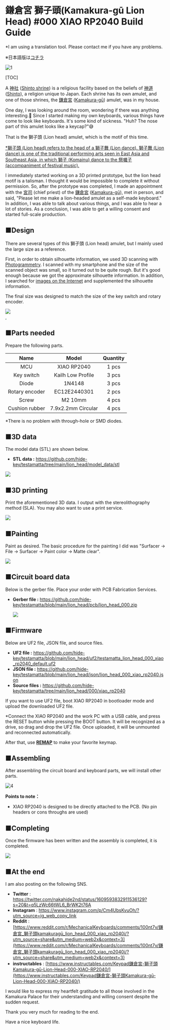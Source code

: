 # 鎌倉宮 獅子頭(Kamakura-gū Lion Head) #000 XIAO RP2040 Build Guide

*I am using a translation tool. Please contact me if you have any problems.

※日本語版は[コチラ](buildguide_lion_head_000_jp.md)



![1](assets/buildguide_lion_head_000_en/IMG_3451.JPG)



[TOC]

A [神社](https://ja.wikipedia.org/wiki/%E7%A5%9E%E7%A4%BE) ([Shinto shrine](https://en.wikipedia.org/wiki/Shinto_shrine)) is a religious facility based on the beliefs of [神道](https://ja.wikipedia.org/wiki/%E7%A5%9E%E9%81%93) ([Shinto](https://en.wikipedia.org/wiki/Shinto)), a religion unique to Japan. Each shrine has its own amulet, and one of those shrines, the [鎌倉宮](https://ja.wikipedia.org/wiki/%E9%8E%8C%E5%80%89%E5%AE%AE) ([Kamakura-gū](https://en.wikipedia.org/wiki/Kamakura-g%C5%AB)) amulet, was in my house.

One day, I was looking around the room, wondering if there was anything interesting.🤔 Since I started making my own keyboards, various things have come to look like keyboards. It's some kind of sickness.  "Huh? The nose part of this amulet looks like a keycap?"😅

That is the 獅子頭 (Lion head) amulet, which is the motif of this time.

<u>*獅子頭 (Lion head) refers to the head of a [獅子舞](https://ja.wikipedia.org/wiki/%E7%8D%85%E5%AD%90%E8%88%9E) ([Lion dance](https://en.wikipedia.org/wiki/Lion_dance)). [獅子舞](https://ja.wikipedia.org/wiki/%E7%8D%85%E5%AD%90%E8%88%9E) ([Lion dance](https://en.wikipedia.org/wiki/Lion_dance)) is one of the traditional performing arts seen in East Asia and Southeast Asia, in which [獅子](https://ja.wikipedia.org/wiki/狛犬) ([Komainu](https://en.wikipedia.org/wiki/Komainu)) dance to the [祭囃子](https://ja.wikipedia.org/wiki/祭囃子) (accompaniment of festival music).</u>

I immediately started working on a 3D printed prototype, but the lion head motif is a talisman. I thought it would be impossible to complete it without permission. So, after the prototype was completed, I made an appointment with the [宮司](https://ja.wikipedia.org/wiki/%E5%AE%AE%E5%8F%B8) (chief priest) of the [鎌倉宮](https://ja.wikipedia.org/wiki/%E9%8E%8C%E5%80%89%E5%AE%AE) ([Kamakura-gū](https://en.wikipedia.org/wiki/Kamakura-g%C5%AB)), met in person, and said, "Please let me make a lion-headed amulet as a self-made keyboard." In addition, I was able to talk about various things, and I was able to hear a lot of stories. As a conclusion, I was able to get a willing consent and started full-scale production.



## ■Design

There are several types of this 獅子頭 (Lion head) amulet, but I mainly used the large size as a reference.

First, in order to obtain silhouette information, we used 3D scanning with [Photogrammetry](https://en.wikipedia.org/wiki/Photogrammetry). I scanned with my smartphone and the size of the scanned object was small, so it turned out to be quite rough. But it's good enough because we got the approximate silhouette information. In addition, I searched for [images on the Internet](https://www.google.com/search?q=%E7%8D%85%E5%AD%90%E9%A0%AD+%E3%81%8A%E5%AE%88%E3%82%8A&tbm=isch&ved=2ahUKEwi5k_WB-s_7AhVWxGEKHa5pA2IQ2-cCegQIABAA&oq=%E7%8D%85%E5%AD%90%E9%A0%AD&gs_lcp=CgNpbWcQARgBMgQIIxAnMgQIIxAnMgUIABCABDIFCAAQgAQyBQgAEIAEMgUIABCABDIFCAAQgAQyBQgAEIAEMgUIABCABDIFCAAQgARQAFgAYL0SaABwAHgAgAFNiAFNkgEBMZgBAKoBC2d3cy13aXotaW1nwAEB&sclient=img&ei=kC2EY7mLC9aIhwOu042QBg&bih=809&biw=1470) and supplemented the silhouette information.

The final size was designed to match the size of the key switch and rotary encoder.

![](https://www.kamakuraguu.jp/files/libs/317/t/202106271626131064.jpeg?1625044252)



<img src="assets/buildguide_lion_head_000_en/3Dスキャン.jpg" style="zoom:25%;" />





## ■Parts needed

Prepare the following parts.

|      Name      |       Model        | Quantity |
| :------------: | :----------------: | :------: |
|      MCU       |    XIAO RP2040     |  1 pcs   |
|   Key switch   | Kailh Low Profile  |  3 pcs   |
|     Diode      |       1N4148       |  3 pcs   |
| Rotary encoder |    EC12E2440301    |  2 pcs   |
|     Screw      |      M2 10mm       |  4 pcs   |
| Cushion rubber | 7.9x2.2mm Circular |  4 pcs   |

*There is no problem with through-hole or SMD diodes.





## ■3D data

The model data (STL) are shown below.

- **STL data :** https://github.com/hide-key/testamatta/tree/main/lion_head/model_data/stl

![](assets/buildguide_lion_head_000_en/blueprint.jpg)





## ■3D printing

Print the aforementioned 3D data. I output with the stereolithography method (SLA). You may also want to use a print service.

![](assets/buildguide_lion_head_000_en/IMG_3387.png)





## ■Painting

Paint as desired. The basic procedure for the painting I did was "Surfacer → File → Surfacer → Paint color → Matte clear".

![](assets/buildguide_lion_head_000_en/IMG_3389.png)





## ■Circuit board data

Below is the gerber file. Place your order with PCB Fabrication Services.

- **Gerber file :** https://github.com/hide-key/testamatta/blob/main/lion_head/pcb/lion_head_000.zip

  ![](assets/buildguide_lion_head_000_en/IMG_3442.png)





## ■Firmware

Below are UF2 file, JSON file, and source files.

- **UF2 file :** https://github.com/hide-key/testamatta/blob/main/lion_head/uf2/testamatta_lion_head_000_xiao_rp2040_default.uf2
- **JSON file :** https://github.com/hide-key/testamatta/blob/main/lion_head/json/lion_head_000_xiao_rp2040.json
- **Source files :** https://github.com/hide-key/testamatta/tree/main/lion_head/000/xiao_rp2040



If you want to use UF2 file, boot XIAO RP2040 in bootloader mode and upload the downloaded UF2 file.

*Connect the XIAO RP2040 and the work PC with a USB cable, and press the RESET button while pressing the BOOT button. It will be recognized as a drive, so drag and drop the UF2 file. Once uploaded, it will be unmounted and reconnected automatically.

After that, use [**REMAP**](https://remap-keys.app/) to make your favorite keymap.





## ■Assembling

After assembling the circuit board and keyboard parts, we will install other parts.

![4](assets/buildguide_lion_head_000_en/IMG_3451_1.JPG)

**Points to note：**

- XIAO RP2040 is designed to be directly attached to the PCB. (No pin headers or cons throughs are used)






## ■Completing

Once the firmware has been written and the assembly is completed, it is completed.

![](assets/buildguide_lion_head_000_en/IMG_3454.png)





## ■At the end

I am also posting on the following SNS.



- **Twitter** : https://twitter.com/nakahide2nd/status/1609593832911536129?s=20&t=q5LzWc66tWL6_BrWK2t76A
- **Instagram** : https://www.instagram.com/p/Cm4UbsKvuOh/?utm_source=ig_web_copy_link
- **Reddit** : [https://www.reddit.com/r/MechanicalKeyboards/comments/100nt7v/鎌倉宮_獅子頭kamakuragū_lion_head_000_xiao_rp2040i/?utm_source=share&utm_medium=web2x&context=3](https://www.reddit.com/r/MechanicalKeyboards/comments/100nt7v/鎌倉宮_獅子頭kamakuragū_lion_head_000_xiao_rp2040i/?utm_source=share&utm_medium=web2x&context=3)
- **instructables** : [https://www.instructables.com/Keypad鎌倉宮-獅子頭Kamakura-gū-Lion-Head-000-XIAO-RP2040/](https://www.instructables.com/Keypad鎌倉宮-獅子頭Kamakura-gū-Lion-Head-000-XIAO-RP2040/)



I would like to express my heartfelt gratitude to all those involved in the Kamakura Palace for their understanding and willing consent despite the sudden request.

Thank you very much for reading to the end.

Have a nice keyboard life.